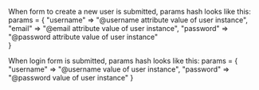 When form to create a new user is submitted, params hash looks like this:
params = {
  "username" => "@username attribute value of user instance",
  "email" => "@email attribute value of user instance",
  "password" => "@password attribute value of user instance"  
}

When login form is submitted, params hash looks like this:
params = {
  "username" => "@username value of user instance",
  "password" => "@password value of user instance"
}
